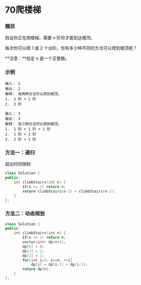 # 70爬楼梯

### 题目

假设你正在爬楼梯。需要 *n* 阶你才能到达楼顶。

每次你可以爬 1 或 2 个台阶。你有多少种不同的方法可以爬到楼顶呢？

**注意：**给定 *n* 是一个正整数。

### 示例

```
输入： 2
输出： 2
解释： 有两种方法可以爬到楼顶。
1.  1 阶 + 1 阶
2.  2 阶

输入： 3
输出： 3
解释： 有三种方法可以爬到楼顶。
1.  1 阶 + 1 阶 + 1 阶
2.  1 阶 + 2 阶
3.  2 阶 + 1 阶
```

### 方法一：递归

超出时间限制

```c++
class Solution {
public:
    int climbStairs(int n) {
        if(n <= 2) return n;
        return climbStairs(n-1) + climbStairs(n-2);
    }
};
```

### 方法二：动态规划

```c++
class Solution {
public:
    int climbStairs(int n) {
        if(n <= 2) return n;
        vector<int> dp(n+1);
        dp[0] = 0;
        dp[1] = 1;
        dp[2] = 2;
        for(int i=3; i<=n; ++i)
            dp[i] = dp[i-1] + dp[i-2];
        return dp[n];
    }
};
```

